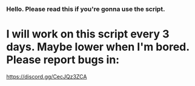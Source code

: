 ### Hello. Please read this if you're gonna use the script.
# I will work on this script every 3 days. Maybe lower when I'm bored. Please report bugs in:

https://discord.gg/CecJQz3ZCA
